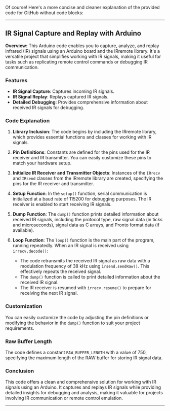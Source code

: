 Of course! Here's a more concise and cleaner explanation of the provided code for GitHub without code blocks:

---

## IR Signal Capture and Replay with Arduino

**Overview:**
This Arduino code enables you to capture, analyze, and replay infrared (IR) signals using an Arduino board and the IRremote library. It's a versatile project that simplifies working with IR signals, making it useful for tasks such as replicating remote control commands or debugging IR communication.

### Features

- **IR Signal Capture**: Captures incoming IR signals.
- **IR Signal Replay**: Replays captured IR signals.
- **Detailed Debugging**: Provides comprehensive information about received IR signals for debugging.

### Code Explanation

1. **Library Inclusion**: The code begins by including the IRremote library, which provides essential functions and classes for working with IR signals.

2. **Pin Definitions**: Constants are defined for the pins used for the IR receiver and IR transmitter. You can easily customize these pins to match your hardware setup.

3. **Initialize IR Receiver and Transmitter Objects**: Instances of the `IRrecv` and `IRsend` classes from the IRremote library are created, specifying the pins for the IR receiver and transmitter.

4. **Setup Function**: In the `setup()` function, serial communication is initialized at a baud rate of 115200 for debugging purposes. The IR receiver is enabled to start receiving IR signals.

5. **Dump Function**: The `dump()` function prints detailed information about received IR signals, including the protocol type, raw signal data (in ticks and microseconds), signal data as C arrays, and Pronto format data (if available).

6. **Loop Function**: The `loop()` function is the main part of the program, running repeatedly. When an IR signal is received using `irrecv.decode()`:

   - The code retransmits the received IR signal as raw data with a modulation frequency of 38 kHz using `irsend.sendRaw()`. This effectively repeats the received signal.
   - The `dump()` function is called to print detailed information about the received IR signal.
   - The IR receiver is resumed with `irrecv.resume()` to prepare for receiving the next IR signal.

### Customization

You can easily customize the code by adjusting the pin definitions or modifying the behavior in the `dump()` function to suit your project requirements.

### Raw Buffer Length

The code defines a constant `RAW_BUFFER_LENGTH` with a value of 750, specifying the maximum length of the RAW buffer for storing IR signal data.

### Conclusion

This code offers a clean and comprehensive solution for working with IR signals using an Arduino. It captures and replays IR signals while providing detailed insights for debugging and analysis, making it valuable for projects involving IR communication or remote control emulation.

---
